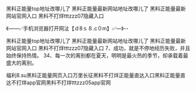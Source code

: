 黑料正能量top地址改哪儿了
黑料正能量最新网站地址改哪儿了
黑料正能量最新网站官网入口
黑料不打烊tttzzz07隐藏入口


《——✅手机浏览器打开网沚【ｄ8ｓ８.c０m】✅—》--

黑料正能量top地址改哪儿了
黑料正能量最新网站地址改哪儿了
黑料正能量最新网站官网入口
黑料不打烊tttzzz07隐藏入口
	7、成功，就是不停地经历失败，并且始终保持热情。
	34、每一次的离别都在夏天，明明是最火热的季节，却承载着最盛大的离别。





福利8.su黑料正能量网页入口万里长征黑料不打烊正能量直达入口黑料正能量直达不打烊app官网黑料不打烊tttzzz05app官网
